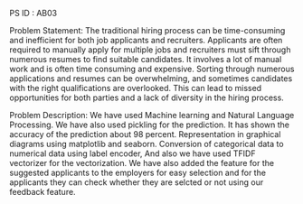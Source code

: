 PS ID : AB03

Problem Statement:
The traditional hiring process can be time-consuming and inefficient for both job applicants and 
recruiters. Applicants are often required to manually apply for multiple jobs and recruiters must sift 
through numerous resumes to find suitable candidates. It involves a lot of manual work and is often 
time consuming and expensive. Sorting through numerous applications and resumes can be 
overwhelming, and sometimes candidates with the right qualifications are overlooked. This can lead 
to missed opportunities for both parties and a lack of diversity in the hiring process. 

Problem Description:
We have used Machine learning and Natural Language Processing. We have also used pickling for the prediction. It has shown the accuracy of the prediction about 98 percent. Representation in graphical diagrams using matplotlib and seaborn. Conversion of categorical data to numerical data using label encoder, And also we have used TFIDF vectorizer for the vectorization. We have also added the feature for the suggested applicants to the employers for easy selection and for the applicants they can check whether they are selcted or not using our feedback feature.
